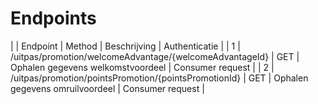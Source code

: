 ---
---

# Endpoints

|  | Endpoint | Method | Beschrijving | Authenticatie |
| 1 | /uitpas/promotion/welcomeAdvantage/{welcomeAdvantageId} | GET | Ophalen gegevens welkomstvoordeel | Consumer request |
| 2 | /uitpas/promotion/pointsPromotion/{pointsPromotionId} | GET | Ophalen gegevens omruilvoordeel | Consumer request |